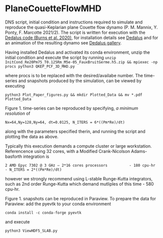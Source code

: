 # PlaneCouetteFlowMHD
DNS script, initial condition and instructions required to simulate and reproduce the quasi-Keplarian plane Couette flow dynamo (P. M. Mannix, Y. Ponty, F. Marcotte 2021/2). The script is written for execution with the [Dedalus code (Burns et al. 2020)](https://doi.org/10.1103/PhysRevResearch.2.023068), for installation details see [Dedalus](https://dedalus-project.org) and for an animation of the resulting dynamo see [Dedalus gallery](https://dedalus-project.org/gallery/). 

<!-- Having installed Dedalus and activated its conda environment, unzip the initial condition and execute the script by running `unzip InitCond_Re20Pm75_T0.125Rm_M5e-05_MinSeed.h5.zip && mpiexec -np procs python3 QKEP_PCF_3D_MHD.py` -->

Having installed Dedalus and activated its conda environment, unzip the initial condition and execute the script by running `unzip InitCond_Re20Pm75_T0.125Rm_M5e-05_FauxBruitGerme.h5.zip && mpiexec -np procs python3 QKEP_PCF_3D_MHD.py`

where procs is to be replaced with the desired/availabe number. The time-series and snapshots produced by the simulation, can be viewed by executing

`python3 Plot_Paper_figures.py && mkdir Plotted_Data && mv *.pdf Plotted_Data`

Figure 1. time-series can be reproduced by specifying, *a minimum resolution* of 

`Nx=64,Ny=128,Ny=64, dt=0.0125, N_ITERS = 6*((Pm*Re)/dt)`

along with the parameters specified therin, and running the script and plotting the data as above. 

Typically this execution demands a compute cluster or large workstation. Referencence using 32 cores, with a Modified Crank-Nicolson Adams-basforth integration is

```
2 AMD Epyc 7302 @ 3 GHz – 2*16 cores processors          - 180 cpu-hr - N_ITERS = 2*((Pm*Re)/dt)
```

however we strongly recommend using L-stable Runge-Kutta integrators, such as 2nd order Runge-Kutta which demand mutliples of this time - 580 cpu-hr.

Figure 1. snapshots can be reproduced in Paraview. To prepare the data for Paraview: add the pyevtk to your conda environment

`conda install -c conda-forge pyevtk `

and execute

`python3 ViewHDF5_SLAB.py`


